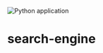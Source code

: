 ![Python application](https://github.com/JParramore/search-engine/workflows/Python%20application/badge.svg)

# search-engine
